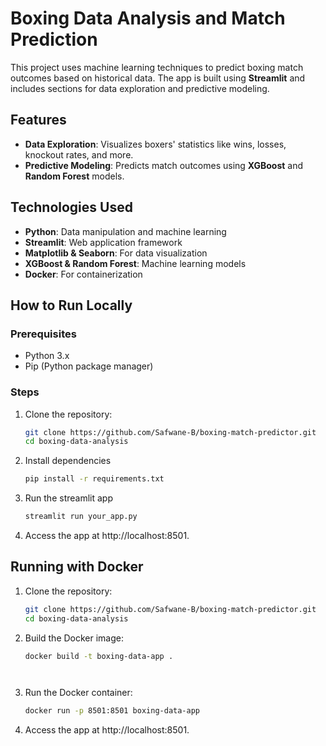 # Boxing Data Analysis and Match Prediction

This project uses machine learning techniques to predict boxing match outcomes based on historical data. The app is built using **Streamlit** and includes sections for data exploration and predictive modeling.

## Features

- **Data Exploration**: Visualizes boxers' statistics like wins, losses, knockout rates, and more.
- **Predictive Modeling**: Predicts match outcomes using **XGBoost** and **Random Forest** models.

## Technologies Used

- **Python**: Data manipulation and machine learning
- **Streamlit**: Web application framework
- **Matplotlib & Seaborn**: For data visualization
- **XGBoost & Random Forest**: Machine learning models
- **Docker**: For containerization

## How to Run Locally

### Prerequisites

- Python 3.x
- Pip (Python package manager)

### Steps

1. Clone the repository:

   ```bash
   git clone https://github.com/Safwane-B/boxing-match-predictor.git
   cd boxing-data-analysis


2. Install dependencies

   ```bash
   pip install -r requirements.txt


3. Run the streamlit app
   
   ```bash
   streamlit run your_app.py


5. Access the app at http://localhost:8501.



## Running with Docker

1. Clone the repository:
   
   ```bash
   git clone https://github.com/Safwane-B/boxing-match-predictor.git
   cd boxing-data-analysis


3. Build the Docker image:

   ```bash
   docker build -t boxing-data-app .




4. Run the Docker container:

   ```bash
   docker run -p 8501:8501 boxing-data-app


5. Access the app at http://localhost:8501.





